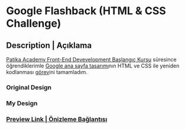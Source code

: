# Google Flashback (HTML & CSS Challenge)

## Description | Açıklama

[Patika Academy Front-End Devevelopment Başlangıç Kursu](https://academy.patika.dev/tr/paths/baslangic-seviye-frontend-web-development-patikasi) süresince öğrendiklerimle [Google ana sayfa tasarımı](https://web.archive.org/web/19981202230410if_/http://www.google.com/)nın HTML ve CSS ile yeniden kodlanması [görev](https://academy.patika.dev/tr/courses/css/odev2)ini tamamladım.

### Original Design

### My Design

### [Preview Link | Önizleme Bağlantısı](https://htmlpreview.github.io/?https://github.com/selimbiber/30Day30Project-HTML5-CSS3-Challenges/blob/main/%2BDay30-google-flashback/index.html)
